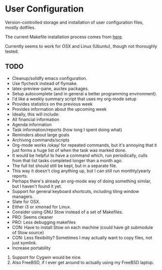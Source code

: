 # User Configuration #


Version-controlled storage and installation of user configuration
files, mostly dotfiles.

The current Makefile installation process comes from
[here](http://ostanin.org/blog/2012/01/25/managing-config-files-with-git/).

Currently seems to work for OSX and Linux (Ubuntu), though not
thoroughly tested.

## TODO ##

* Cleanup/solidfy emacs configuration.
 * Use flycheck instead of flymake.
 * latex-preview-pane, auctex packages.
 * Setup autocomplete (and in general a better programming environment).
* I'd like a weekly summary script that uses my org-mode setup
 * Provides statistics on the previous week
 * Provides information about the upcoming week
 * Ideally, this will include:
  * All financial information
  * Agenda information
  * Task information/reports (how long I spent doing what)
  * Reminders about large goals
* Archiving commands/scripts
 * Org-mode works /okay/ for repeated commands, but it's annoying that
   it just forms a huge list of when the task was marked done.
 * It would be helpful to have a command which, run periodically,
   culls from that list tasks completed longer than a month ago.
 * The full list should still be kept, but in a separate file.
 * This way it doesn't clog anything up, but I can still run
   monthly/yearly reports.
 * Perhaps there's already an org-mode way of doing something similar,
   but I haven't found it yet.
* Support for general keyboard shortcuts, including tiling window
  managers.
 * Slate for OSX.
 * Either i3 or xmonad for Linux.
* Consider using GNU Stow instead of a set of Makefiles.
 * PRO: Seems cleaner
 * PRO: Less debugging makefiles
 * CON: Have to install Stow on each machine (could have git submodule
   of Stow source)
 * CON: Less flexibility? Sometimes I may actually want to copy files,
   not just symlink.
* Increase portability
 1. Support for Cygwin would be nice.
 2. Also FreeBSD, if I ever get around to actually using my FreeBSD
    laptop.
